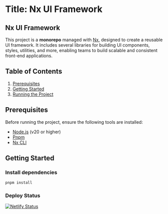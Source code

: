 # Title: Nx UI Framework

## Nx UI Framework

This project is a **monorepo** managed with [Nx](https://nx.dev), designed to create a reusable UI framework. It includes several libraries for building UI components, styles, utilities, and more, enabling teams to build scalable and consistent front-end applications.

## Table of Contents

1. [Prerequisites](#prerequisites)
2. [Getting Started](#getting-started)
3. [Running the Project](#running-the-project)

## Prerequisites

Before running the project, ensure the following tools are installed:

-   [Node.js](https://nodejs.org/) (v20 or higher)
-   [Pnpm](https://pnpm.io/)
-   [Nx CLI](https://nx.dev/getting-started/intro)

## Getting Started

### Install dependencies

```bash
pnpm install
```

### Deploy Status

[![Netlify Status](https://api.netlify.com/api/v1/badges/16aab6c1-676b-46d6-848e-913c21a1faf1/deploy-status)](https://app.netlify.com/sites/nashtech-storybook/deploys)
